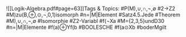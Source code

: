 
![[Logik-Algebra.pdf#page=63]]Tags & Topics:
   #P(M),∪,∩,¬,∅
   #2→Z2
   #M)zu(B,⊕,⊙,¬,0,1)isomorph
   #n=|M|Element
   #Satz4.5.Jede
   #Theorem
   #M),∪,∩,¬,∅
   #Isomorphie
   #Z2-Variabl
   #f(¬Xa
   #M={2,3,5}undD30
   #n=|M|Elemente
   #f(a)⊕Yf(b
   #BOOLESCHE
   #f(a⊙Xb
   #boderMgilt